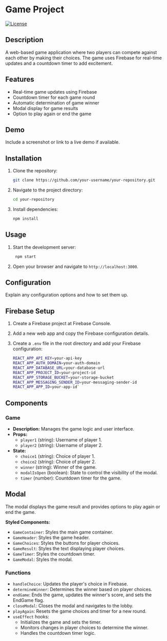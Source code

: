 # Game Project

[![License](https://img.shields.io/badge/license-MIT-blue.svg)](LICENSE)

## Description

A web-based game application where two players can compete against each other by making their choices. The game uses Firebase for real-time updates and a countdown timer to add excitement.

## Features

- Real-time game updates using Firebase
- Countdown timer for each game round
- Automatic determination of game winner
- Modal display for game results
- Option to play again or end the game

## Demo

Include a screenshot or link to a live demo if available.

## Installation

1. Clone the repository:
   ```sh
   git clone https://github.com/your-username/your-repository.git
2. Navigate to the project directory:
   ```sh
   cd your-repository
3. Install dependencies:
   ```sh
   npm install
## Usage

1. Start the development server:
	  ```sh
	   npm start 
2. Open your browser and navigate to `http://localhost:3000`.

## Configuration

Explain any configuration options and how to set them up.

## Firebase Setup

1.  Create a Firebase project at Firebase Console.
2.  Add a new web app and copy the Firebase configuration details.
3.  Create a `.env` file in the root directory and add your Firebase configuration:
    
    ```sh
    REACT_APP_API_KEY=your-api-key
    REACT_APP_AUTH_DOMAIN=your-auth-domain
    REACT_APP_DATABASE_URL=your-database-url
    REACT_APP_PROJECT_ID=your-project-id
    REACT_APP_STORAGE_BUCKET=your-storage-bucket
    REACT_APP_MESSAGING_SENDER_ID=your-messaging-sender-id
    REACT_APP_APP_ID=your-app-id`

## Components

### Game

-   **Description:** Manages the game logic and user interface.
-   **Props:**
    -   `player1` (string): Username of player 1.
    -   `player2` (string): Username of player 2.
-   **State:**
    -   `choice1` (string): Choice of player 1.
    -   `choice2` (string): Choice of player 2.
    -   `winner` (string): Winner of the game.
    -   `modalIsOpen` (boolean): State to control the visibility of the modal.
    -   `timer` (number): Countdown timer for the game.

## Modal

The modal displays the game result and provides options to play again or end the game.

**Styled Components:**

-   `GameContainer`: Styles the main game container.
-   `GameHeader`: Styles the game header.
-   `GameChoices`: Styles the buttons for player choices.
-   `GameResult`: Styles the text displaying player choices.
-   `GameTimer`: Styles the countdown timer.
-   `GameModal`: Styles the modal.

### Functions

-   `handleChoice`: Updates the player's choice in Firebase.
-   `determineWinner`: Determines the winner based on player choices.
-   `endGame`: Ends the game, updates the winner's score, and sets the EndGame flag.
-   `closeModal`: Closes the modal and navigates to the lobby.
-   `playAgain`: Resets the game choices and timer for a new round.
-   `useEffect` hooks:
    -   Initializes the game and sets the timer.
    -   Monitors changes in player choices to determine the winner.
    -   Handles the countdown timer logic.
